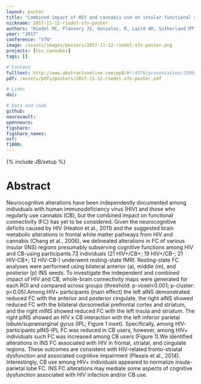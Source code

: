 ```yaml
---
layout: poster
title: "Combined impact of HIV and cannabis use on insular functional connectivity"
nickname: 2017-11-12-riedel-sfn-poster
authors: "Riedel MC, Flannery JS, Gonzalez, R, Laird AR, Sutherland MT"
year: "2017"
conference: "SfN"
image: /assets/images/posters/2017-11-12-riedel-sfn-poster.png
projects: [hiv_cannabis]
tags: []

# Content
fulltext: http://www.abstractsonline.com/pp8/#!/4376/presentation/15968
pdf: /assets/pdfs/posters/2017-11-12-riedel-sfn-poster.pdf

# Links
doi:

# Data and code
github:
neurovault:
openneuro:
figshare:
figshare_names:
osf:
f1000:
---
```

{% include JB/setup %}

# Abstract

Neurocognitive alterations have been independently documented among individuals with human immunodeficiency virus (HIV) and those who regularly use cannabis (CB), but the combined impact on functional connectivity (FC) has yet to be considered. Given the neurocognitive deficits caused by HIV (Heaton et al., 2011) and the suggested brain metabolic alterations in frontal white matter pathways from HIV and cannabis (Chang et al., 2006), we delineated alterations in FC of various insular (INS) regions presumably subserving cognitive functions among HIV and CB-using participants.73 individuals (21 HIV+/CB+; 19 HIV+/CB-; 21 HIV-CB+; 12 HIV-CB-) underwent resting-state fMRI. Resting-state FC analyses were performed using bilateral anterior (a), middle (m), and posterior (p) INS seeds. To investigate the independent and combined impact of HIV and CB, whole-brain connectivity maps were generated for each ROI and compared across groups (threshold: p-voxel<0.001; p-cluster: p<0.05).Among HIV+ participants (main effect) the left aINS demonstrated reduced FC with the anterior and posterior cingulate, the right aINS showed reduced FC with the bilateral dorsomedial prefrontal cortex and striatum, and the right mINS showed reduced FC with the left insula and striatum. The right pINS showed an HIV x CB interaction with the left inferior parietal lobule/supramarginal gyrus (IPL; Figure 1 inset). Specifically, among HIV- participants pINS-IPL FC was reduced in CB users, however, among HIV+ individuals such FC was increased among CB users (Figure 1).We identified alterations in INS FC associated with HIV in frontal, striatal, and cingulate regions. These outcomes are consistent with HIV-related fronto-striatal dysfunction and associated cognitive impairment (Plessis et al., 2014). Interestingly, CB use among HIV+ individuals appeared to normalize insula-parietal lobe FC. INS FC alterations may mediate some aspects of cognitive dysfunction associated with HIV infection and/or CB use.
